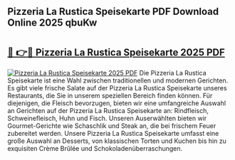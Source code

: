 ## Pizzeria La Rustica Speisekarte PDF Download Online 2025 qbuKw

# <h2><a href="http://gcaugqy.nevu.top/?p=Pizzeria+La+Rustica+Speisekarte">🔗 👉🔴 Pizzeria La Rustica Speisekarte 2025 PDF</a></h2>

[![Pizzeria La Rustica Speisekarte 2025 PDF](https://i.imgur.com/dBaPXMq.png)](http://gcaugqy.nevu.top/?p=Pizzeria+La+Rustica+Speisekarte)
Die Pizzeria La Rustica Speisekarte ist eine Wahl zwischen traditionellen und modernen Gerichten. Es gibt viele frische Salate auf der Pizzeria La Rustica Speisekarte unseres Restaurants, die Sie in unserem speziellen Bereich finden können. Für diejenigen, die Fleisch bevorzugen, bieten wir eine umfangreiche Auswahl an Gerichten auf der Pizzeria La Rustica Speisekarte an: Rindfleisch, Schweinefleisch, Huhn und Fisch. Unseren Auserwählten bieten wir Gourmet-Gerichte wie Schaschlik und Steak an, die bei frischem Feuer zubereitet werden. Unsere Pizzeria La Rustica Speisekarte umfasst eine große Auswahl an Desserts, von klassischen Torten und Kuchen bis hin zu exquisiten Crème Brûlée und Schokoladenüberraschungen.
